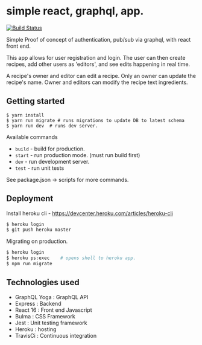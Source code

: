 # simple react, graphql, app.
[![Build Status](https://travis-ci.org/dlai0001/sync-edit.svg?branch=master)](https://travis-ci.org/dlai0001/sync-edit)

Simple Proof of concept of authentication, pub/sub via graphql, with react front end.

This app allows for user registration and login.  The user can then create recipes, add other users as 'editors',
and see edits happening in real time.

A recipe's owner and editor can edit a recipe.  Only an owner can update the recipe's name.  Owner and editors can 
modify the recipe text ingredients.

## Getting started
```shell
$ yarn install
$ yarn run migrate # runs migrations to update DB to latest schema
$ yarn run dev  # runs dev server.
```

Available commands
* `build` - build for production.
* `start` - run production mode. (must run build first)
* `dev` - run development server.
* `test` - run unit tests

See package.json -> scripts for more commands.

## Deployment
Install heroku cli - https://devcenter.heroku.com/articles/heroku-cli
``` bash
$ heroku login
$ git push heroku master
```

Migrating on production.
``` bash
$ heroku login
$ heroku ps:exec    # opens shell to heroku app.
$ npm run migrate
```

## Technologies used
* GraphQL Yoga : GraphQL API
* Express : Backend
* React 16 : Front end Javascript
* Bulma : CSS Framework
* Jest : Unit testing framework
* Heroku : hosting
* TravisCi : Continuous integration
